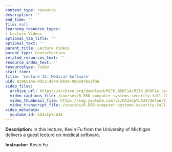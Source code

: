 ```yaml
---
content_type: resource
description: ''
end_time: ''
file: null
learning_resource_types:
- Lecture Videos
optional_tab_title: ''
optional_text: ''
parent_title: Lecture Videos
parent_type: CourseSection
related_resources_text: ''
resource_index_text: ''
resourcetype: Video
start_time: ''
title: 'Lecture 15: Medical Software'
uid: 8296514e-9dc2-d944-b60a-986697812f4e
video_files:
  archive_url: https://archive.org/download/MIT6.858F14/MIT6_858F14_lec15_300k.mp4
  video_captions_file: /courses/6-858-computer-systems-security-fall-2014/791962101c6f5781b3e31e7a15850e48_bA3xCpYLA34.vtt
  video_thumbnail_file: https://img.youtube.com/vi/bA3xCpYLA34/default.jpg
  video_transcript_file: /courses/6-858-computer-systems-security-fall-2014/61a6c1fe0dd77b7d61acb587fadd2083_bA3xCpYLA34.pdf
video_metadata:
  youtube_id: bA3xCpYLA34
---
```


**Description:** In this lecture, Kevin Fu from the University of Michigan delivers a guest lecture on medical software.

**Instructor:** Kevin Fu